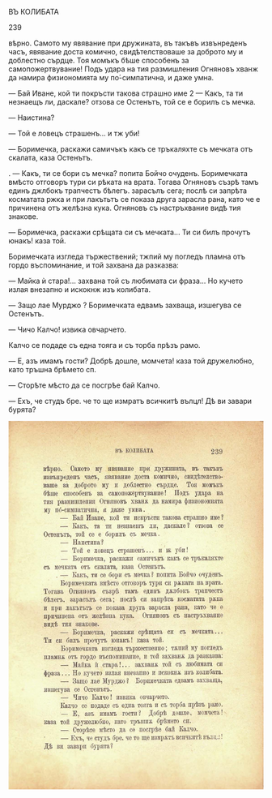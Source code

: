 ﻿ВЪ КОЛИБАТА

239

вѣрно. Самото му явявание при дружината, въ такъвъ извънреденъ часъ, явявание доста комично, свидѣтелствоваше за доброто му и доблестно сърдце. Тоя момъкъ бѣше способенъ за самопожертвувание! Подъ удара на тия размишления Огняновъ хванж да намира физиономията му по́-симпатична, и даже умна.

— Бай Иване, кой ти покръсти такова страшно име 2 — Какъ, та ти незнаещъ ли, даскале? отзова се Остенътъ, той се е борилъ съ мечка.

— Наистина?

— Той е ловецъ страшенъ... и тж уби!

— Боримечка, раскажи самичъкъ какъ се тръкаляхте съ мечката отъ скалата, каза Остенътъ.

. — Какъ, ти се бори съ мечка? попита Бойчо очуденъ. Боримечката вмѣсто отговоръ тури си рѣката на врата. Тогава Огняновъ съзрѣ тамъ единъ джлбокъ трапчестъ бѣлегъ. зарасълъ сега; послѣ си запрѣта косматата ржка и при лакътьтъ се показа друга зарасла рана, като че е причинена отъ желѣзна кука. Огняновъ съ настръхвание видѣ тия знакове.

— Боримечка, раскажи срѣщата си съ мечката... Ти си билъ прочутъ юнакъ! каза той.

Боримечката изгледа тържествений; тжпий му погледъ пламна отъ гордо въспоминание, и той захвана да разказва:

— Майка ѝ стара!... захвана той съ любимата си фраза... Но кучето излая внезапно и искокнж изъ колибата.

— Защо лае Мурджо ? Боримечката едвамъ захваща, изшегува се Остенътъ.

— Чичо Калчо! извика овчарчето.

Калчо се подаде съ една тояга и съ торба прѣзъ рамо.

— Е, азъ имамъ гости? Добрѣ дошле, момчета! каза той дружелюбно, като тръшна брѣмето сп.

— Сторѣте мѣсто да се посгрѣе бай Калчо.

— Ехъ, че студъ бре. че то ще измратъ всичкитѣ вълцл! Дѣ ви завари бурята?

![original](images/270.jpg)

